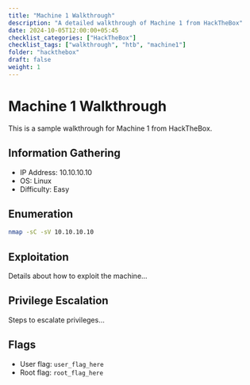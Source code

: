 ```yaml
---
title: "Machine 1 Walkthrough"
description: "A detailed walkthrough of Machine 1 from HackTheBox"
date: 2024-10-05T12:00:00+05:45
checklist_categories: ["HackTheBox"]
checklist_tags: ["walkthrough", "htb", "machine1"]
folder: "hackthebox"
draft: false
weight: 1
---
```


# Machine 1 Walkthrough

This is a sample walkthrough for Machine 1 from HackTheBox.

## Information Gathering

- IP Address: 10.10.10.10
- OS: Linux
- Difficulty: Easy

## Enumeration

```bash
nmap -sC -sV 10.10.10.10
```

## Exploitation

Details about how to exploit the machine...

## Privilege Escalation

Steps to escalate privileges...

## Flags

- User flag: `user_flag_here`
- Root flag: `root_flag_here`
